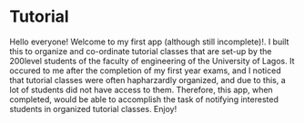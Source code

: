 # Tutorial
Hello everyone! Welcome to my first app (although still incomplete)!. I built this to organize and co-ordinate tutorial classes that are set-up by the 200level students of the faculty of engineering of the University of Lagos. It occured to me after the completion of my first year exams, and I noticed that tutorial classes were often hapharzardly organized, and due to this, a lot of students did not have access to them. Therefore, this app, when completed, would be able to accomplish the task of notifying interested students in organized tutorial classes.
Enjoy!

